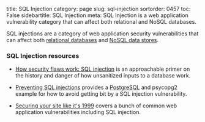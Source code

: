title: SQL Injection
category: page
slug: sql-injection
sortorder: 0457
toc: False
sidebartitle: SQL Injection
meta: SQL Injection is a web application vulnerability category that can affect both relational and NoSQL databases.


SQL injections are a category of web application security vulnerabilities that 
can affect both [relational databases](/databases.html) and 
[NoSQL data stores](/no-sql-datastore.html).


### SQL Injection resources
* [How security flaws work: SQL injection](https://arstechnica.com/information-technology/2016/10/how-security-flaws-work-sql-injection/)
  is an approachable primer on the history and danger of how unsanitized
  inputs to a database work.

* [Preventing SQL injections](https://tapoueh.org/blog/2018/11/preventing-sql-injections/)
  provides a [PostgreSQL](/postgresql.html) and psycopg2 example for how
  to avoid getting bit by a SQL injection vulnerability.

* [Securing your site like it's 1999](https://24ways.org/2018/securing-your-site-like-its-1999/)
  covers a bunch of common web application vulnerabilities including
  SQL injection.
